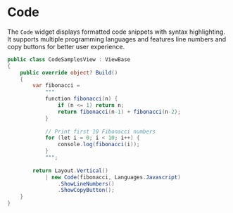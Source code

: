 # Code

<Ingress Text="Display beautifully formatted code snippets with syntax highlighting, line numbers, and copy functionality for multiple programming languages." />

The `Code` widget displays formatted code snippets with syntax highlighting. It supports multiple programming languages and features line numbers and copy buttons for better user experience.

```csharp demo-tabs ivy-bg
public class CodeSamplesView : ViewBase
{
    public override object? Build()
    {
        var fibonacci = 
            """
            function fibonacci(n) {
                if (n <= 1) return n;
                return fibonacci(n-1) + fibonacci(n-2);
            }
            
            // Print first 10 Fibonacci numbers
            for (let i = 0; i < 10; i++) {
                console.log(fibonacci(i));
            }
            """;
            
        return Layout.Vertical()
            | new Code(fibonacci, Languages.Javascript)
                .ShowLineNumbers()
                .ShowCopyButton();
    }
}
```

<WidgetDocs Type="Ivy.Code" ExtensionTypes="Ivy.CodeExtensions" SourceUrl="https://github.com/Ivy-Interactive/Ivy-Framework/blob/main/Ivy/Widgets/Primitives/Code.cs"/>
